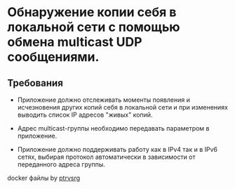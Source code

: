 # Обнаружение копии себя в локальной сети с помощью обмена multicast UDP сообщениями.

## Требования
* Приложение должно отслеживать моменты появления и исчезновения других копий себя в локальной сети и при изменениях выводить список IP адресов "живых" копий.

* Адрес multicast-группы необходимо передавать параметром в приложение. 
* Приложение должно поддерживать работу как в IPv4 так и в IPv6 сетях, выбирая протокол автоматически в зависимости от переданного адреса группы.

docker файлы by [ptrvsrg](https://github.com/ptrvsrg)
